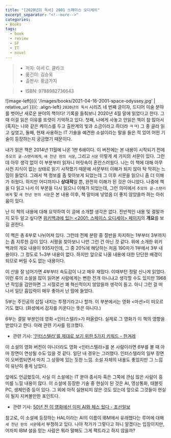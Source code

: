 ```yaml
---
title: "[2020년의 독서] 2001 스페이스 오디세이"
excerpt_separator: "<!--more-->"
categories:
- Books
tags:
  - book
  - review
  - SF
  - IT
  - novel
---
```


> * 저자: 아서 C. 클라크
> * 옮긴이: 김승욱
> * 출판사: 황금가지
<!--more-->
> * ISBN: 9788982736643

![image-left]({{ '/images/books/2021-04-16-2001-space-odyssey.jpg' | relative_url }}){: .align-left} `2020년의 독서` 시리즈 네 번째 글이자, 드디어 미술 분야를 벗어난 새로운 분야의 책이다! 기록을 들춰보니 2020년 4월 말에 읽었다고 한다. 그때 이걸 읽은 이유를 또렷이 기억하고 있다. 첫째, 나에게 사놓고 안읽은 책이 참 많아서 <span class="comment">(혹자는 나와 같은 케이스를 두고 출판계의 빛과 소금이라고 하더라 ㅋㅋ)</span> 그 중 골라 읽고 싶었고, 둘째, 현재 사용하는 IT 기술을 예견한 소설이라는 말을 들은 적 있어 어떤 기술이 등장하는지 궁금했기 때문이다.

내가 읽은 책은 2014년 11월에 나온 1판 6쇄이다. 이 버전에는 본 내용이 시작되기 전에 `추모의 글-스탠리에게`, `새 천년 판의 서문`, 그리고 `서문` 이렇게 세 가지의 서문이 있다. 그런데 아무 생각 없이 이 부분부터 읽자니 머릿속이 혼란스러웠다. 나는 이 책에 대해 아무 사전 지식이 없는 상태로 읽기 시작했기 때문에 서문부터 이해가 되지 않아 탁 막히는 느낌이 들었다. 그래서 책 정보를 좀 찾아보게 되었는데 그 이후 서문을 읽으니 좀 더 이해가 쉬웠다. 하지만 어디까지나 **상대적**일 뿐, 완전히 이해가 된 것은 아니었다. 나중에 책을 다 읽고 나서 이 부분을 다시 읽으니 이해가 되었는데, 그런 의미에서 `추모의 글-스탠리에게` 및 `새 천년 판의 서문`은 본 내용 이후, 책 말미에 넣었음 더 좋지 않았을까 하는 아쉬움이 있다.

난 이 책의 내용에 대해 요약하여 이 글에 소개할 생각은 없다. 전반적인 내용 및 결말까지 모두 알고 싶다면 <a href="https://ko.wikipedia.org/wiki/2001:_스페이스_오디세이" target="_blank">위키백과에 있는 <2001: 스페이스 오디세이> 페이지</a>의 **개요**를 보길 권한다.

이 책은 총 6부로 나뉘어져 있다. 그런데 전체 분량 중 절반을 차지하는 1부부터 3부까지는 좀 지루한 감이 있다. 서평을 찾아보니 나만 그런 건 아닌 것 같다. 위에 소개한 위키백과의 개요 내용이 935자인데, 그 중 20%에 해당하는 처음 190자가 1부에서 3부 내용이다. 그 정도로 1~3부 내용이 없다. 하지만 앞으로 나올 내용에 대한 단단한 배경이 되므로 버릴 수도 없는 내용이다.

이 산을 잘 넘어가면 4부부터 속도감이 나고 매우 재밌다. 이때부턴 정말 신나게 읽었다. 이런 류의 소설을 많이 읽어본 사람에게는 뻔한 전개 아니냐고 생각할 수도 있지만 1968년 작임을 감안하면 그 시절로선 꽤 혁신적이지 않았을까 생각이 들고. 아니 그런 걸 떠나서 일단 흡입력이 매우 좋아서 난 맘에 들었다.

5부는 주인공의 삽질 내지는 투쟁기라고나 할까. 이 부분에서는 영화 <마션>이 떠오르기도 했다. <span class="comment">(화성에서 감자를 키운다는 뜻은 아니다.)</span>

6부는 결말 부분인데 영화 <인터스텔라>가 떠올랐다. 실제로 그 영화가 이 책의 영향을 받았다고 한다. 아래 관련 기사를 링크했다.

- 관련 기사: <a href="http://www.hani.co.kr/arti/PRINT/661731.html" target="_blank">'인터스텔라'를 제대로 보기 위한 5가지 키워드 - 한겨레</a>

이 소설의 영화 버전이 아니더라도 영화 <인터스텔라>를 본 사람이라면 6부를 볼 때 아마 장면이 연상될 수도 있을 것 같다. 일단 내 경우는 그러했다. 인터스텔라의 일부 장면이 오버랩되면서 마치 그 상황에 있는 듯한 느낌. 소설 자체의 내용도 좋았지만 그 느낌이 유난히 좋게 남았다.

앞에도 언급했듯이, 사실 이 소설에는 IT 분야 종사자 혹은 그쪽에 관심 많은 사람이 흥미를 느낄 내용이 많다. 이 소설에 등장한 기술 중 현실이 된 것은 AI, 영상통화, 태블릿 PC, 생체인증 등이 있다. 그 외에 아직 실현되지 않은 것도 있는데 앞으로 그것들이 현실이 될지 지켜볼만한 포인트다.

- 관련 기사: <a href="https://biz.chosun.com/site/data/html_dir/2018/04/23/2018042300015.html" target="_blank">50년 전 이 영화에선 이미 AI와 체스 뒀다 - 조선일보</a>

참고로, 이 소설에 등장하는 HAL이라는 AI의 이름이 IBM에서 유래했다는 루머에 대해 `새 천년 판의 서문`에서 부정하고 있다. 나야 작가가 그렇다고 하니 알겠다는 입장이지만, 어차피 IBM 설을 믿는 사람은 뭐라 말해도 그게 팩트라고 하지 않을까?